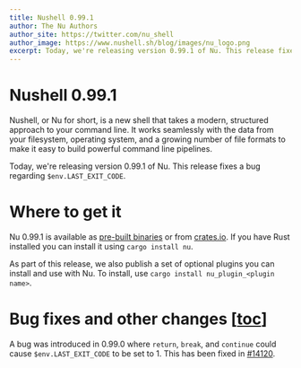 ```yaml
---
title: Nushell 0.99.1
author: The Nu Authors
author_site: https://twitter.com/nu_shell
author_image: https://www.nushell.sh/blog/images/nu_logo.png
excerpt: Today, we're releasing version 0.99.1 of Nu. This release fixes a bug regarding `$env.LAST_EXIT_CODE`.
---
```


# Nushell 0.99.1

Nushell, or Nu for short, is a new shell that takes a modern, structured approach to your command line. It works seamlessly with the data from your filesystem, operating system, and a growing number of file formats to make it easy to build powerful command line pipelines.

Today, we're releasing version 0.99.1 of Nu. This release fixes a bug regarding `$env.LAST_EXIT_CODE`.

# Where to get it

Nu 0.99.1 is available as [pre-built binaries](https://github.com/nushell/nushell/releases/tag/0.99.1) or from [crates.io](https://crates.io/crates/nu). If you have Rust installed you can install it using `cargo install nu`.

As part of this release, we also publish a set of optional plugins you can install and use with Nu. To install, use `cargo install nu_plugin_<plugin name>`.

# Bug fixes and other changes [[toc](#table-of-content)]

A bug was introduced in 0.99.0 where `return`, `break`, and `continue` could cause `$env.LAST_EXIT_CODE` to be set to 1. This has been fixed in [#14120](https://github.com/nushell/nushell/pull/14120).
